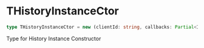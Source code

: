 # THistoryInstanceCtor

```ts
type THistoryInstanceCtor = new (clientId: string, callbacks: Partial<IHistoryInstanceCallbacks>) => IHistoryInstance;
```

Type for History Instance Constructor
